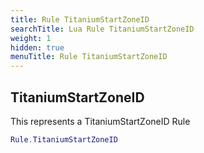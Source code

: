 ```yaml
---
title: Rule TitaniumStartZoneID
searchTitle: Lua Rule TitaniumStartZoneID
weight: 1
hidden: true
menuTitle: Rule TitaniumStartZoneID
---
```

## TitaniumStartZoneID

This represents a TitaniumStartZoneID Rule
```lua
Rule.TitaniumStartZoneID
```